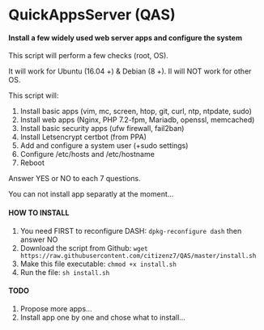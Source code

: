 # QuickAppsServer (QAS)
#### Install a few widely used web server apps and configure the system
This script will perform a few checks (root, OS).

It will work for Ubuntu (16.04 +) & Debian (8 +). Il will NOT work for other OS.

This script will:
1. Install basic apps (vim, mc, screen, htop, git, curl, ntp, ntpdate, sudo)
2. Install web apps (Nginx, PHP 7.2-fpm, Mariadb, openssl, memcached)
3. Install basic security apps (ufw firewall, fail2ban)
4. Install Letsencrypt certbot (from PPA)
5. Add and configure a system user (+sudo settings)
6. Configure /etc/hosts and /etc/hostname
7. Reboot

Answer YES or NO to each 7 questions.

You can not install app separatly at the moment...

#### HOW TO INSTALL
1. You need FIRST to reconfigure DASH: 
``dpkg-reconfigure dash``
then answer NO
2. Download the script from Github:
``wget https://raw.githubusercontent.com/citizenz7/QAS/master/install.sh``
3. Make this file executable:
``chmod +x install.sh``
4. Run the file:
``sh install.sh``

#### TODO
1. Propose more apps...
2. Install app one by one and chose what to install...
